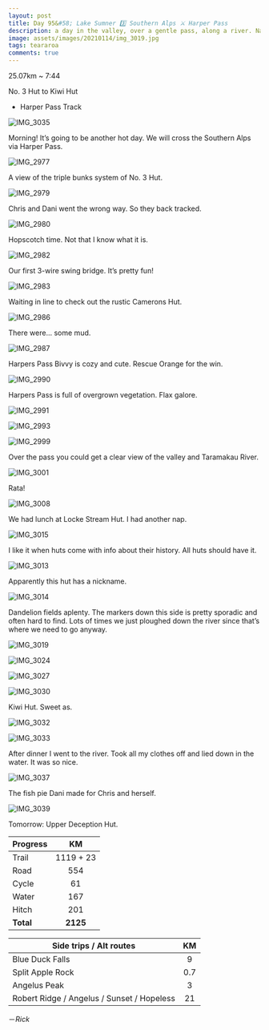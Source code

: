 ```yaml
---
layout: post
title: Day 95&#58; Lake Sumner 3️⃣ Southern Alps ⚔️ Harper Pass
description: a day in the valley, over a gentle pass, along a river. Navigation woes. 
image: assets/images/20210114/img_3019.jpg
tags: teararoa
comments: true
---
```


25.07km ~ 7:44

No. 3 Hut to Kiwi Hut

- Harper Pass Track

![IMG_3035](/assets/images/20210114/img_3035.jpg)

Morning! It’s going to be another hot day. We will cross the Southern Alps via Harper Pass.

![IMG_2977](/assets/images/20210114/img_2977.jpg)

A view of the triple bunks system of No. 3 Hut.

![IMG_2979](/assets/images/20210114/img_2979.jpg)

Chris and Dani went the wrong way. So they back tracked.

![IMG_2980](/assets/images/20210114/img_2980.jpg)

Hopscotch time. Not that I know what it is. 

![IMG_2982](/assets/images/20210114/img_2982.jpg)

Our first 3-wire swing bridge. It’s pretty fun!

![IMG_2983](/assets/images/20210114/img_2983.jpg)

Waiting in line to check out the rustic Camerons Hut. 

![IMG_2986](/assets/images/20210114/img_2986.jpg)

There were... some mud. 

![IMG_2987](/assets/images/20210114/img_2987.jpg)

Harpers Pass Bivvy is cozy and cute. Rescue Orange for the win. 

![IMG_2990](/assets/images/20210114/img_2990.jpg)

Harpers Pass is full of overgrown vegetation. Flax galore. 

![IMG_2991](/assets/images/20210114/img_2991.jpg)

![IMG_2993](/assets/images/20210114/img_2993.jpg)

![IMG_2999](/assets/images/20210114/img_2999.jpg)

Over the pass you could get a clear view of the valley and Taramakau River. 

![IMG_3001](/assets/images/20210114/img_3001.jpg)

Rata!

![IMG_3008](/assets/images/20210114/img_3008.jpg)

We had lunch at Locke Stream Hut. I had another nap. 

![IMG_3015](/assets/images/20210114/img_3015.jpg)

I like it when huts come with info about their history. All huts should have it.

![IMG_3013](/assets/images/20210114/img_3013.jpg)

Apparently this hut has a nickname. 

![IMG_3014](/assets/images/20210114/img_3014.jpg)

Dandelion fields aplenty. The markers down this side is pretty sporadic and often hard to find. Lots of times we just ploughed down the river since that’s where we need to go anyway. 

![IMG_3019](/assets/images/20210114/img_3019.jpg)

![IMG_3024](/assets/images/20210114/img_3024.jpg)

![IMG_3027](/assets/images/20210114/img_3027.jpg)

![IMG_3030](/assets/images/20210114/img_3030.jpg)

Kiwi Hut. Sweet as. 

![IMG_3032](/assets/images/20210114/img_3032.jpg)

![IMG_3033](/assets/images/20210114/img_3033.jpg)

After dinner I went to the river. Took all my clothes off and lied down in the water. It was so nice. 

![IMG_3037](/assets/images/20210114/img_3037.jpg)

The fish pie Dani made for Chris and herself. 

![IMG_3039](/assets/images/20210114/img_3039.jpg)

Tomorrow: Upper Deception Hut. 

| Progress | KM |
| ---- |:----:|
| Trail | 1119 + 23 |
| Road | 554 |
| Cycle | 61 |
| Water | 167 |
| Hitch | 201 |
| **Total** | **2125** |

| Side trips / Alt routes | KM |
| ---- |:----:|
| Blue Duck Falls | 9 |
| Split Apple Rock | 0.7 |
| Angelus Peak | 3 |
| Robert Ridge / Angelus / Sunset / Hopeless | 21 |


－_Rick_